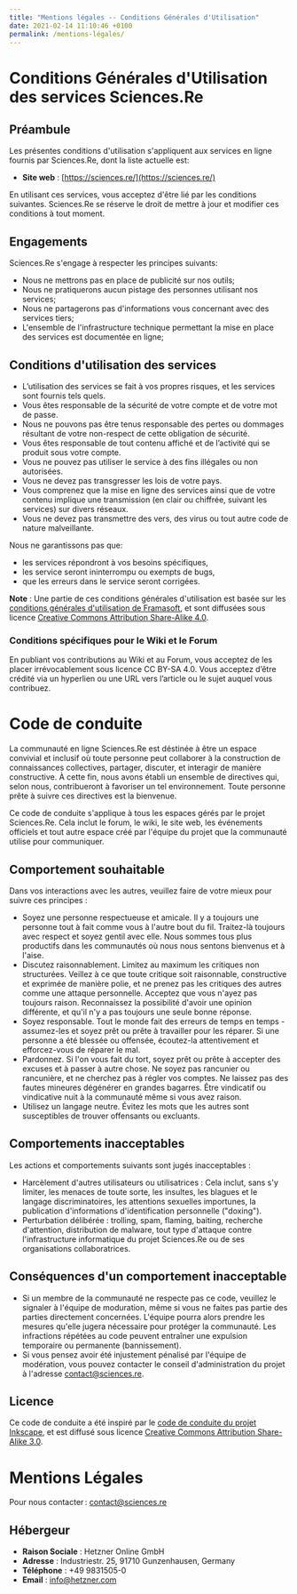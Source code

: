 ```yaml
---
title: "Mentions légales -- Conditions Générales d'Utilisation"
date: 2021-02-14 11:10:46 +0100
permalink: /mentions-légales/
---
```


# Conditions Générales d'Utilisation des services Sciences.Re

## Préambule

Les présentes conditions d'utilisation s'appliquent aux services en ligne fournis par Sciences.Re, dont la liste actuelle est:

- **Site web** : [https://sciences.re/](https://sciences.re/)
<!--- **Wiki** : [https://wiki.sciences.re/](https://wiki.sciences.re/)
- **Forum** : [https://forum.sciences.re](https://forum.sciences.re)
- **Authentification** : [https://auth.sciences.re/](https://auth.sciences.re/)-->

En utilisant ces services, vous acceptez d'être lié par les conditions suivantes. Sciences.Re se réserve le droit de mettre à jour et modifier ces conditions à tout moment.

## Engagements

Sciences.Re s'engage à respecter les principes suivants:

- Nous ne mettrons pas en place de publicité sur nos outils;
- Nous ne pratiquerons aucun pistage des personnes utilisant nos services;
- Nous ne partagerons pas d'informations vous concernant avec des services tiers;
- L'ensemble de l'infrastructure technique permettant la mise en place des services est documentée en ligne;

## Conditions d'utilisation des services

- L’utilisation des services se fait à vos propres risques, et les services sont fournis tels quels.
- Vous êtes responsable de la sécurité de votre compte et de votre mot de passe.
- Nous ne pouvons pas être tenus responsable des pertes ou dommages résultant de votre non-respect de cette obligation de sécurité.
- Vous êtes responsable de tout contenu affiché et de l’activité qui se produit sous votre compte.
- Vous ne pouvez pas utiliser le service à des fins illégales ou non autorisées.
- Vous ne devez pas transgresser les lois de votre pays.
- Vous comprenez que la mise en ligne des services ainsi que de votre contenu implique une transmission (en clair ou chiffrée, suivant les services) sur divers réseaux.
- Vous ne devez pas transmettre des vers, des virus ou tout autre code de nature malveillante.

Nous ne garantissons pas que:

- les services répondront à vos besoins spécifiques,
- les service seront ininterrompu ou exempts de bugs,
- que les erreurs dans le service seront corrigées.

**Note** : Une partie de ces conditions générales d'utilisation est basée sur les [conditions générales d'utilisation de Framasoft](https://framasoft.org/fr/legals/), et sont diffusées sous licence [Creative Commons Attribution Share-Alike 4.0](https://creativecommons.org/licenses/by-sa/4.0/deed.fr).

### Conditions spécifiques pour le Wiki et le Forum

En publiant vos contributions au Wiki et au Forum, vous acceptez de les placer irrévocablement sous licence CC BY-SA 4.0. Vous acceptez d’être crédité via un hyperlien ou une URL vers l’article ou le sujet auquel vous contribuez.

# Code de conduite

La communauté en ligne Sciences.Re est déstinée à être un espace convivial et inclusif où toute personne peut collaborer à la construction de connaissances collectives, partager, discuter, et interagir de manière constructive. À cette fin, nous avons établi un ensemble de directives qui, selon nous, contribueront à favoriser un tel environnement. Toute personne prête à suivre ces directives est la bienvenue.

Ce code de conduite s'applique à tous les espaces gérés par le projet Sciences.Re. Cela inclut le forum, le wiki, le site web, les événements officiels et tout autre espace créé par l'équipe du projet que la communauté utilise pour communiquer.

## Comportement souhaitable

Dans vos interactions avec les autres, veuillez faire de votre mieux pour suivre ces principes :

- Soyez une personne respectueuse et amicale. Il y a toujours une personne tout à fait comme vous à l'autre bout du fil. Traitez-là toujours avec respect et soyez gentil avec elle. Nous sommes tous plus productifs dans les communautés où nous nous sentons bienvenus et à l'aise.
- Discutez raisonnablement. Limitez au maximum les critiques non structurées. Veillez à ce que toute critique soit raisonnable, constructive et exprimée de manière polie, et ne prenez pas les critiques des autres comme une attaque personnelle. Acceptez que vous n'ayez pas toujours raison. Reconnaissez la possibilité d'avoir une opinion différente, et qu'il n'y a pas toujours une seule bonne réponse.
- Soyez responsable. Tout le monde fait des erreurs de temps en temps - assumez-les et soyez prêt ou prête à travailler pour les réparer. Si une personne a été blessée ou offensée, écoutez-la attentivement et efforcez-vous de réparer le mal.
- Pardonnez. Si l'on vous fait du tort, soyez prêt ou prête à accepter des excuses et à passer à autre chose. Ne soyez pas rancunier ou rancunière, et ne cherchez pas à régler vos comptes. Ne laissez pas des fautes mineures dégénérer en grandes bagarres. Être vindicatif ou vindicative nuit à la communauté même si vous avez raison.
- Utilisez un langage neutre. Évitez les mots que les autres sont susceptibles de trouver offensants ou excluants.


## Comportements inacceptables

Les actions et comportements suivants sont jugés inacceptables :

- Harcèlement d'autres utilisateurs ou utilisatrices : Cela inclut, sans s'y limiter, les menaces de toute sorte, les insultes, les blagues et le langage discriminatoires, les attentions sexuelles importunes, la publication d'informations d'identification personnelle ("doxing").
- Perturbation délibérée : trolling, spam, flaming, baiting, recherche d'attention, distribution de malware, tout type d'attaque contre l'infrastructure informatique du projet Sciences.Re ou de ses organisations collaboratrices.


## Conséquences d'un comportement inacceptable

- Si un membre de la communauté ne respecte pas ce code, veuillez le signaler à l'équipe de moduration, même si vous ne faites pas partie des parties directement concernées. L'équipe pourra alors prendre les mesures qu'elle jugera nécessaire pour protéger la communauté. Les infractions répétées au code peuvent entraîner une expulsion temporaire ou permanente (bannissement).
- Si vous pensez avoir été injustement pénalisé par l'équipe de modération, vous pouvez contacter le conseil d'administration du projet à l'adresse [contact@sciences.re](mailto:contact@sciences.re).

## Licence

Ce code de conduite a été inspiré par le [code de conduite du projet Inkscape](https://inkscape.org/community/coc/), et est diffusé sous licence [Creative Commons Attribution Share-Alike 3.0](https://creativecommons.org/licenses/by-sa/3.0/).

# Mentions Légales

Pour nous contacter : [contact@sciences.re](mailto:contact@sciences.re)

## Hébergeur

- **Raison Sociale** : Hetzner Online GmbH
- **Adresse** : Industriestr. 25, 91710 Gunzenhausen, Germany
- **Téléphone** : +49 9831505-0
- **Email** : info@hetzner.com
